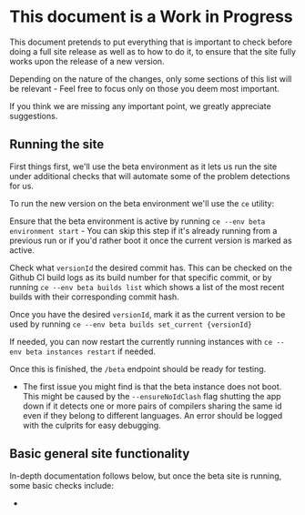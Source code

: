 # This document is a Work in Progress

This document pretends to put everything that is important to check before doing a full site release as well as to how
to do it, to ensure that the site fully works upon the release of a new version.

Depending on the nature of the changes, only some sections of this list will be relevant - Feel free to focus only on
those you deem most important.

If you think we are missing any important point, we greatly appreciate suggestions.

## Running the site

First things first, we'll use the beta environment as it lets us run the site under additional checks that will automate
some of the problem detections for us.

To run the new version on the beta environment we'll use the `ce` utility:

Ensure that the beta environment is active by running `ce --env beta environment start` - You can skip this step if it's
already running from a previous run or if you'd rather boot it once the current version is marked as active.

Check what `versionId` the desired commit has. This can be checked on the Github CI build logs as its build number for
that specific commit, or by running `ce --env beta builds list` which shows a list of the most recent builds with their
corresponding commit hash.

Once you have the desired `versionId`, mark it as the current version to be used by running
`ce --env beta builds set_current {versionId}`

If needed, you can now restart the currently running instances with `ce --env beta instances restart` if needed.

Once this is finished, the `/beta` endpoint should be ready for testing.

- The first issue you might find is that the beta instance does not boot. This might be caused by the
  `--ensureNoIdClash` flag shutting the app down if it detects one or more pairs of compilers sharing the same id even
  if they belong to different languages. An error should be logged with the culprits for easy debugging.

## Basic general site functionality

In-depth documentation follows below, but once the beta site is running, some basic checks include:

-
